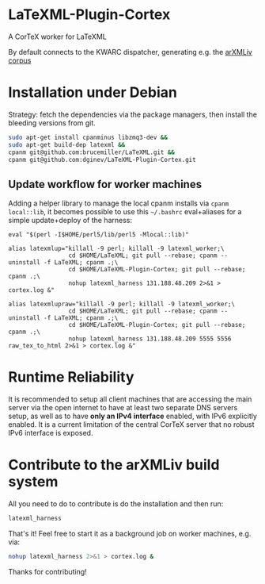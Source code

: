 # LaTeXML-Plugin-Cortex
A CorTeX worker for LaTeXML

By default connects to the KWARC dispatcher, generating e.g. the [arXMLiv corpus](http://cortex.mathweb.org/corpus/arXMLiv/tex_to_html)

# Installation under Debian

Strategy: fetch the dependencies via the package managers, then install the bleeding versions from git.

```bash
sudo apt-get install cpanminus libzmq3-dev &&
sudo apt-get build-dep latexml &&
cpanm git@github.com:brucemiller/LaTeXML.git &&
cpanm git@github.com:dginev/LaTeXML-Plugin-Cortex.git
```

## Update workflow for worker machines
Adding a helper library to manage the local cpanm installs via `cpanm local::lib`, it becomes possible to use this `~/.bashrc` eval+aliases for a simple update+deploy of the harness:

```
eval "$(perl -I$HOME/perl5/lib/perl5 -Mlocal::lib)"

alias latexmlup="killall -9 perl; killall -9 latexml_worker;\
                 cd $HOME/LaTeXML; git pull --rebase; cpanm --uninstall -f LaTeXML; cpanm .;\
                 cd $HOME/LaTeXML-Plugin-Cortex; git pull --rebase; cpanm .;\
                 nohup latexml_harness 131.188.48.209 2>&1 > cortex.log &"
                 
alias latexmlupraw="killall -9 perl; killall -9 latexml_worker;\
                 cd $HOME/LaTeXML; git pull --rebase; cpanm --uninstall -f LaTeXML; cpanm .;\
                 cd $HOME/LaTeXML-Plugin-Cortex; git pull --rebase; cpanm .;\
                 nohup latexml_harness 131.188.48.209 5555 5556 raw_tex_to_html 2>&1 > cortex.log &"

```

# Runtime Reliability

It is recommended to setup all client machines that are accessing the main server via the open internet to have at least two separate DNS servers setup, as well as to have **only an IPv4 interface** enabled, with IPv6 explicitly enabled. It is a current limitation of the central CorTeX server that no robust IPv6 interface is exposed.

# Contribute to the arXMLiv build system

All you need to do to contribute is do the installation and then run:
```bash
latexml_harness
```

That's it! Feel free to start it as a background job on worker machines, e.g. via:
```bash
nohup latexml_harness 2>&1 > cortex.log &
```

Thanks for contributing!
